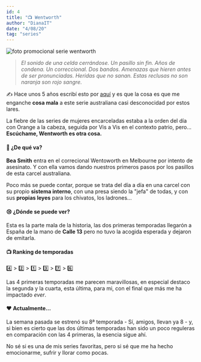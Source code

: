 ```yaml
---
id: 4
title: "📺 Wentworth"
author: "DianaIT"
date: "4/08/20"
tag: "series"
---
```


![foto promocional serie wentworth](../img/wentworth.jpg)

> _El sonido de una celda cerrándose. Un pasillo sin fin. Años de condena. Un correccional. Dos bandos. Amenazas que hieren antes de ser pronunciadas. Heridas que no sanan. Estas reclusas no son naranja son rojo sangre._

✍️ Hace unos 5 años escribí esto por [aquí](https://el8pasajero.wordpress.com/2015/04/19/itll-cost-you-sobre-wentworth/) y es que la cosa es que me enganche **cosa mala** a este serie australiana casi desconocidad por estos lares.

La fiebre de las series de mujeres encarceladas estaba a la orden del día con Orange a la cabeza, seguida por Vis a Vis en el contexto patrio, pero... **Escúchame, Wentworth es otra cosa.**

#### 🙎 ¿De qué va?

**Bea Smith** entra en el correcional Wentoworth en Melbourne por intento de asesinato. Y con ella vamos dando nuestros primeros pasos por los pasillos de esta carcel australiana.

Poco más se puede contar, porque se trata del día a día en una carcel con su propio **sistema interno**, con una presa siendo la "jefa" de todas, y con sus **propias leyes** para los chivatos, los ladrones...

#### 😢 ¿Dónde se puede ver?

Esta es la parte mala de la historia, las dos primeras temporadas llegarón a España de la mano de **Calle 13** pero no tuvo la acogida esperada y dejaron de emitarla.

#### 📺 Ranking de temporadas

4️⃣ 󠀾> 2️⃣ > 1️⃣ > 3️⃣ > 7️⃣ > 6️⃣

Las 4 primeras temporadas me parecen maravillosas, en especial destaco la segunda y la cuarta, esta última, para mi, con el final que más me ha impactado _ever_.

#### ❤️ Actualmente...

La semana pasada se estrenó su 8ª temporada - Sí, amigos, llevan ya 8 - y, si bien es cierto que las dos últimas temporadas han sido un poco reguleras en comparación con las 4 primeras, la esencia sigue ahí.

No sé si es una de mis series favoritas, pero si sé que me ha hecho emocionarme, sufrir y llorar como pocas.
